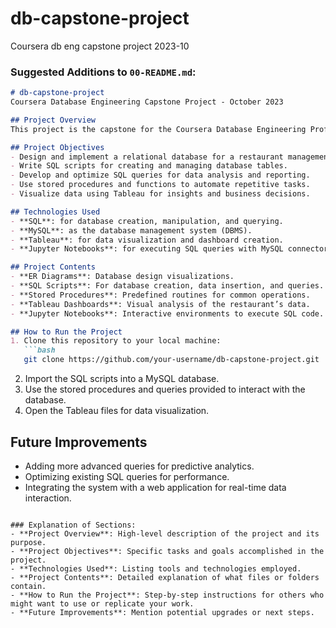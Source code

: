 # db-capstone-project
Coursera db eng capstone project 2023-10
### Suggested Additions to `00-README.md`:
```md
# db-capstone-project
Coursera Database Engineering Capstone Project - October 2023

## Project Overview
This project is the capstone for the Coursera Database Engineering Professional Certificate. It demonstrates the application of SQL and database engineering principles to solve real-world problems.

## Project Objectives
- Design and implement a relational database for a restaurant management system (Little Lemon).
- Write SQL scripts for creating and managing database tables.
- Develop and optimize SQL queries for data analysis and reporting.
- Use stored procedures and functions to automate repetitive tasks.
- Visualize data using Tableau for insights and business decisions.

## Technologies Used
- **SQL**: for database creation, manipulation, and querying.
- **MySQL**: as the database management system (DBMS).
- **Tableau**: for data visualization and dashboard creation.
- **Jupyter Notebooks**: for executing SQL queries with MySQL connector.

## Project Contents
- **ER Diagrams**: Database design visualizations.
- **SQL Scripts**: For database creation, data insertion, and queries.
- **Stored Procedures**: Predefined routines for common operations.
- **Tableau Dashboards**: Visual analysis of the restaurant’s data.
- **Jupyter Notebooks**: Interactive environments to execute SQL code.

## How to Run the Project
1. Clone this repository to your local machine:
   ```bash
   git clone https://github.com/your-username/db-capstone-project.git
   ```
2. Import the SQL scripts into a MySQL database.
3. Use the stored procedures and queries provided to interact with the database.
4. Open the Tableau files for data visualization.

## Future Improvements
- Adding more advanced queries for predictive analytics.
- Optimizing existing SQL queries for performance.
- Integrating the system with a web application for real-time data interaction.
```

### Explanation of Sections:
- **Project Overview**: High-level description of the project and its purpose.
- **Project Objectives**: Specific tasks and goals accomplished in the project.
- **Technologies Used**: Listing tools and technologies employed.
- **Project Contents**: Detailed explanation of what files or folders contain.
- **How to Run the Project**: Step-by-step instructions for others who might want to use or replicate your work.
- **Future Improvements**: Mention potential upgrades or next steps.
